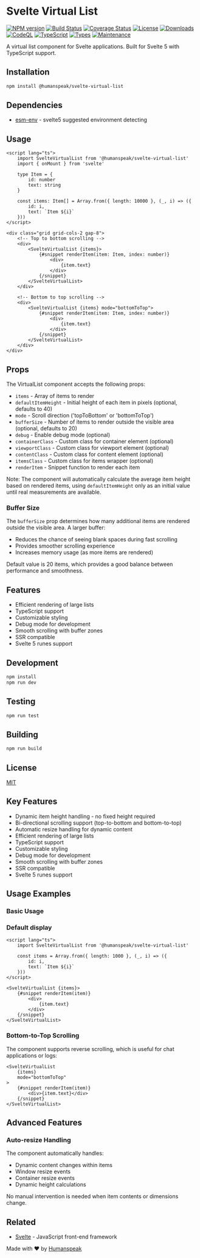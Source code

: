 # Svelte Virtual List

[![NPM version](https://img.shields.io/npm/v/@humanspeak/svelte-virtual-list.svg)](https://www.npmjs.com/package/@humanspeak/svelte-virtual-list)
[![Build Status](https://github.com/humanspeak/svelte-virtual-list/actions/workflows/npm-publish.yml/badge.svg)](https://github.com/humanspeak/svelte-virtual-list/actions/workflows/npm-publish.yml)
[![Coverage Status](https://coveralls.io/repos/github/humanspeak/svelte-virtual-list/badge.svg?branch=main)](https://coveralls.io/github/humanspeak/svelte-virtual-list?branch=main)
[![License](https://img.shields.io/npm/l/@humanspeak/svelte-virtual-list.svg)](https://github.com/humanspeak/svelte-virtual-list/blob/main/LICENSE)
[![Downloads](https://img.shields.io/npm/dm/@humanspeak/svelte-virtual-list.svg)](https://www.npmjs.com/package/@humanspeak/svelte-virtual-list)
[![CodeQL](https://github.com/humanspeak/svelte-virtual-list/actions/workflows/codeql.yml/badge.svg)](https://github.com/humanspeak/svelte-virtual-list/actions/workflows/codeql.yml)
[![TypeScript](https://img.shields.io/badge/%3C%2F%3E-TypeScript-%230074c1.svg)](http://www.typescriptlang.org/)
[![Types](https://img.shields.io/npm/types/@humanspeak/svelte-virtual-list.svg)](https://www.npmjs.com/package/@humanspeak/svelte-virtual-list)
[![Maintenance](https://img.shields.io/badge/Maintained%3F-yes-green.svg)](https://github.com/humanspeak/svelte-virtual-list/graphs/commit-activity)

A virtual list component for Svelte applications. Built for Svelte 5 with TypeScript support.

## Installation

```bash
npm install @humanspeak/svelte-virtual-list
```

## Dependencies

- [esm-env](https://github.com/benmccann/esm-env) - svelte5 suggested environment detecting

## Usage

```svelte
<script lang="ts">
    import SvelteVirtualList from '@humanspeak/svelte-virtual-list'
    import { onMount } from 'svelte'

    type Item = {
        id: number
        text: string
    }

    const items: Item[] = Array.from({ length: 10000 }, (_, i) => ({
        id: i,
        text: `Item ${i}`
    }))
</script>

<div class="grid grid-cols-2 gap-8">
    <!-- Top to bottom scrolling -->
    <div>
        <SvelteVirtualList {items}>
            {#snippet renderItem(item: Item, index: number)}
                <div>
                    {item.text}
                </div>
            {/snippet}
        </SvelteVirtualList>
    </div>

    <!-- Bottom to top scrolling -->
    <div>
        <SvelteVirtualList {items} mode="bottomToTop">
            {#snippet renderItem(item: Item, index: number)}
                <div>
                    {item.text}
                </div>
            {/snippet}
        </SvelteVirtualList>
    </div>
</div>
```

## Props

The VirtualList component accepts the following props:

- `items` - Array of items to render
- `defaultItemHeight` - Initial height of each item in pixels (optional, defaults to 40)
- `mode` - Scroll direction ('topToBottom' or 'bottomToTop')
- `bufferSize` - Number of items to render outside the visible area (optional, defaults to 20)
- `debug` - Enable debug mode (optional)
- `containerClass` - Custom class for container element (optional)
- `viewportClass` - Custom class for viewport element (optional)
- `contentClass` - Custom class for content element (optional)
- `itemsClass` - Custom class for items wrapper (optional)
- `renderItem` - Snippet function to render each item

Note: The component will automatically calculate the average item height based on rendered items, using `defaultItemHeight` only as an initial value until real measurements are available.

### Buffer Size

The `bufferSize` prop determines how many additional items are rendered outside the visible area. A larger buffer:

- Reduces the chance of seeing blank spaces during fast scrolling
- Provides smoother scrolling experience
- Increases memory usage (as more items are rendered)

Default value is 20 items, which provides a good balance between performance and smoothness.

## Features

- Efficient rendering of large lists
- TypeScript support
- Customizable styling
- Debug mode for development
- Smooth scrolling with buffer zones
- SSR compatible
- Svelte 5 runes support

## Development

```bash
npm install
npm run dev
```

## Testing

```bash
npm run test
```

## Building

```bash
npm run build
```

## License

[MIT](LICENSE)

## Key Features

- Dynamic item height handling - no fixed height required
- Bi-directional scrolling support (top-to-bottom and bottom-to-top)
- Automatic resize handling for dynamic content
- Efficient rendering of large lists
- TypeScript support
- Customizable styling
- Debug mode for development
- Smooth scrolling with buffer zones
- SSR compatible
- Svelte 5 runes support

## Usage Examples

### Basic Usage

### Default display

```svelte
<script lang="ts">
    import SvelteVirtualList from '@humanspeak/svelte-virtual-list'

    const items = Array.from({ length: 1000 }, (_, i) => ({
        id: i,
        text: `Item ${i}`
    }))
</script>

<SvelteVirtualList {items}>
    {#snippet renderItem(item)}
        <div>
            {item.text}
        </div>
    {/snippet}
</SvelteVirtualList>
```

### Bottom-to-Top Scrolling

The component supports reverse scrolling, which is useful for chat applications or logs:

```svelte
<SvelteVirtualList
    {items}
    mode="bottomToTop"
>
    {#snippet renderItem(item)}
        <div>{item.text}</div>
    {/snippet}
</SvelteVirtualList>
```

## Advanced Features

### Auto-resize Handling

The component automatically handles:

- Dynamic content changes within items
- Window resize events
- Container resize events
- Dynamic height calculations

No manual intervention is needed when item contents or dimensions change.

## Related

- [Svelte](https://svelte.dev) - JavaScript front-end framework

Made with ♥ by [Humanspeak](https://humanspeak.com)
